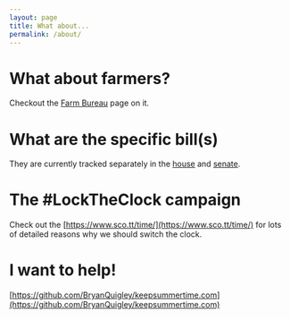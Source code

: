 ```yaml
---
layout: page
title: What about...
permalink: /about/
---
```


# What about farmers?
Checkout the [Farm Bureau](https://www.fb.org/viewpoints/setting-the-record-straight-daylight-saving-time-and-farmers) page on it.


# What are the specific bill(s)
They are currently tracked separately in the [house](https://www.congress.gov/bill/117th-congress/house-bill/69/cosponsors?searchResultViewType=expanded) and [senate](https://www.congress.gov/bill/117th-congress/senate-bill/623/cosponsors?searchResultViewType=expanded).


# The #LockTheClock campaign
Check out the [https://www.sco.tt/time/](https://www.sco.tt/time/) for lots of detailed reasons why we should switch the clock. 

# I want to help!
[https://github.com/BryanQuigley/keepsummertime.com](https://github.com/BryanQuigley/keepsummertime.com)

[jekyll-organization]: https://github.com/jekyll
